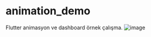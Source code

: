 # animation_demo

Flutter animasyon ve dashboard örnek çalışma.
![image](https://github.com/salimaydogan/animation_dashboardDemo/assets/110465309/75a5864e-9b01-45ad-b916-0891671b95f6)


